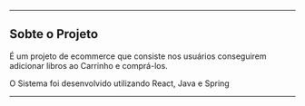 

<hr>

## Sobte o Projeto
É um projeto de ecommerce que consiste nos usuários conseguirem adicionar libros ao Carrinho e comprá-los.

O Sistema foi desenvolvido utilizando React, Java e Spring


<hr>
